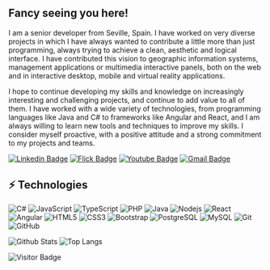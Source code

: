 ## Fancy seeing you here!

I am a senior developer from Seville, Spain. I have worked on very diverse projects in which I have always wanted to contribute a little more than just programming, always trying to achieve a clean, aesthetic and logical interface. I have contributed this vision to geographic information systems, management applications or multimedia interactive panels, both on the web and in interactive desktop, mobile and virtual reality applications.

I hope to continue developing my skills and knowledge on increasingly interesting and challenging projects, and continue to add value to all of them. I have worked with a wide variety of technologies, from programming languages like Java and C# to frameworks like Angular and React, and I am always willing to learn new tools and techniques to improve my skills. I consider myself proactive, with a positive attitude and a strong commitment to my projects and teams.


[![Linkedin Badge](https://img.shields.io/badge/-arandam-black?style=flat-square&logo=Linkedin&logoColor=blue&link=https://www.linkedin.com/in/arandam/)](https://www.linkedin.com/in/arandam/) [![Flick Badge](https://img.shields.io/badge/-aarandam-black?style=flat-square&logo=flickr&logoColor=white&link=https://www.flickr.com/photos/aarandam/)](https://www.flickr.com/photos/aarandam/) [![Youtube Badge](https://img.shields.io/badge/-alexwing-black?style=flat-square&logo=youtube&logoColor=darkred&link=https://www.youtube.com/@alex-wing/)](https://www.youtube.com/@alex-wing/) [![Gmail Badge](https://img.shields.io/badge/-alexwing@gmail.com-black?style=flat-square&logo=Gmail&logoColor=darkred&link=mailto:alexwing@gmail.com)](mailto:alexwing@gmail.com)

## ⚡ Technologies

![C#](https://img.shields.io/badge/-C%23-black?style=flat-square&logo=csharp) 
![JavaScript](https://img.shields.io/badge/-JavaScript-black?style=flat-square&logo=javascript)
![TypeScript](https://img.shields.io/badge/-TypeScript-black?style=flat-square&logo=typescript)
![PHP](https://img.shields.io/badge/-PHP-black?style=flat-square&logo=PHP) 
![Java](https://img.shields.io/badge/-java-black?style=flat-square&logo=java)
![Nodejs](https://img.shields.io/badge/-Nodejs-black?style=flat-square&logo=Node.js)
![React](https://img.shields.io/badge/-React-black?style=flat-square&logo=react)
![Angular](https://img.shields.io/badge/-Angular-black?style=flat-square&logo=Angular)
![HTML5](https://img.shields.io/badge/-HTML5-black?style=flat-square&logo=html5&logoColor=white)
![CSS3](https://img.shields.io/badge/-CSS3-black?style=flat-square&logo=css3)
![Bootstrap](https://img.shields.io/badge/-Bootstrap-black?style=flat-square&logo=bootstrap)
![PostgreSQL](https://img.shields.io/badge/-PostgreSQL-black?style=flat-square&logo=postgresql)
![MySQL](https://img.shields.io/badge/-MySQL-black?style=flat-square&logo=mysql)
![Git](https://img.shields.io/badge/-Git-black?style=flat-square&logo=git)
![GitHub](https://img.shields.io/badge/-GitHub-181717?style=flat-square&logo=github)


![Github Stats](https://github-readme-stats.vercel.app/api?username=alexwing&count_private=true&show_icons=true&include_all_commits=true&theme=transparent&hide_border=true&hide_title=true) ![Top Langs](https://github-readme-stats.vercel.app/api/top-langs/?username=alexwing&layout=compact&theme=transparent&hide_border=true&langs_count=10&hide_title=true&hide_progress=true)


![Visitor Badge](https://visitor-badge.laobi.icu/badge?page_id=alexwing.alexwing)
